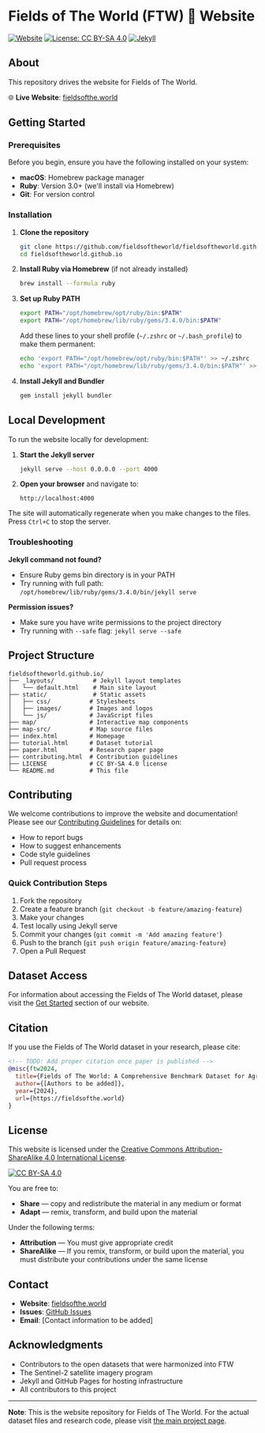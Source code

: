 # Fields of The World (FTW) 🌾 Website

[![Website](https://img.shields.io/badge/website-fieldsofthe.world-green)](https://fieldsofthe.world)
[![License: CC BY-SA 4.0](https://img.shields.io/badge/License-CC%20BY--SA%204.0-lightgrey.svg)](https://creativecommons.org/licenses/by-sa/4.0/)
[![Jekyll](https://img.shields.io/badge/Jekyll-CC0000?style=flat&logo=Jekyll&logoColor=white)](https://jekyllrb.com/)


## About

This repository drives the website for Fields of The World.

🌐 **Live Website**: [fieldsofthe.world](https://fieldsofthe.world)

## Getting Started

### Prerequisites

Before you begin, ensure you have the following installed on your system:

- **macOS**: Homebrew package manager
- **Ruby**: Version 3.0+ (we'll install via Homebrew)
- **Git**: For version control

### Installation

1. **Clone the repository**
   ```bash
   git clone https://github.com/fieldsoftheworld/fieldsoftheworld.github.io.git
   cd fieldsoftheworld.github.io
   ```

2. **Install Ruby via Homebrew** (if not already installed)
   ```bash
   brew install --formula ruby
   ```

3. **Set up Ruby PATH**
   ```bash
   export PATH="/opt/homebrew/opt/ruby/bin:$PATH"
   export PATH="/opt/homebrew/lib/ruby/gems/3.4.0/bin:$PATH"
   ```

   Add these lines to your shell profile (`~/.zshrc` or `~/.bash_profile`) to make them permanent:
   ```bash
   echo 'export PATH="/opt/homebrew/opt/ruby/bin:$PATH"' >> ~/.zshrc
   echo 'export PATH="/opt/homebrew/lib/ruby/gems/3.4.0/bin:$PATH"' >> ~/.zshrc
   ```

4. **Install Jekyll and Bundler**
   ```bash
   gem install jekyll bundler
   ```

## Local Development

To run the website locally for development:

1. **Start the Jekyll server**
   ```bash
   jekyll serve --host 0.0.0.0 --port 4000
   ```

2. **Open your browser** and navigate to:
   ```
   http://localhost:4000
   ```

The site will automatically regenerate when you make changes to the files. Press `Ctrl+C` to stop the server.

### Troubleshooting

**Jekyll command not found?**
- Ensure Ruby gems bin directory is in your PATH
- Try running with full path: `/opt/homebrew/lib/ruby/gems/3.4.0/bin/jekyll serve`

**Permission issues?**
- Make sure you have write permissions to the project directory
- Try running with `--safe` flag: `jekyll serve --safe`

## Project Structure

```
fieldsoftheworld.github.io/
├── _layouts/           # Jekyll layout templates
│   └── default.html    # Main site layout
├── static/             # Static assets
│   ├── css/           # Stylesheets
│   ├── images/        # Images and logos
│   └── js/            # JavaScript files
├── map/               # Interactive map components
├── map-src/           # Map source files
├── index.html         # Homepage
├── tutorial.html      # Dataset tutorial
├── paper.html         # Research paper page
├── contributing.html  # Contribution guidelines
├── LICENSE            # CC BY-SA 4.0 license
└── README.md          # This file
```

## Contributing

We welcome contributions to improve the website and documentation! Please see our [Contributing Guidelines](contributing.html) for details on:

- How to report bugs
- How to suggest enhancements
- Code style guidelines
- Pull request process

### Quick Contribution Steps

1. Fork the repository
2. Create a feature branch (`git checkout -b feature/amazing-feature`)
3. Make your changes
4. Test locally using Jekyll serve
5. Commit your changes (`git commit -m 'Add amazing feature'`)
6. Push to the branch (`git push origin feature/amazing-feature`)
7. Open a Pull Request

## Dataset Access

<!-- TODO: Add specific instructions for downloading the FTW dataset -->
For information about accessing the Fields of The World dataset, please visit the [Get Started](https://fieldsofthe.world/#get-started) section of our website.

## Citation

If you use the Fields of The World dataset in your research, please cite:

```bibtex
<!-- TODO: Add proper citation once paper is published -->
@misc{ftw2024,
  title={Fields of The World: A Comprehensive Benchmark Dataset for Agricultural Field Boundaries},
  author={[Authors to be added]},
  year={2024},
  url={https://fieldsofthe.world}
}
```

## License

This website is licensed under the [Creative Commons Attribution-ShareAlike 4.0 International License](https://creativecommons.org/licenses/by-sa/4.0/).

[![CC BY-SA 4.0](https://licensebuttons.net/l/by-sa/4.0/88x31.png)](https://creativecommons.org/licenses/by-sa/4.0/)

You are free to:
- **Share** — copy and redistribute the material in any medium or format
- **Adapt** — remix, transform, and build upon the material

Under the following terms:
- **Attribution** — You must give appropriate credit
- **ShareAlike** — If you remix, transform, or build upon the material, you must distribute your contributions under the same license

## Contact

- **Website**: [fieldsofthe.world](https://fieldsofthe.world)
- **Issues**: [GitHub Issues](https://github.com/fieldsoftheworld/fieldsoftheworld.github.io/issues)
- **Email**: [Contact information to be added]

## Acknowledgments

- Contributors to the open datasets that were harmonized into FTW
- The Sentinel-2 satellite imagery program
- Jekyll and GitHub Pages for hosting infrastructure
- All contributors to this project

---

**Note**: This is the website repository for Fields of The World. For the actual dataset files and research code, please visit [the main project page](https://fieldsofthe.world).